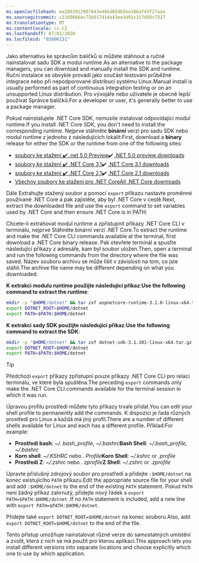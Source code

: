 ```yaml
---
ms.openlocfilehash: ea2883912907843e4b6d65db5ba186af43f27aaa
ms.sourcegitcommit: c23d9666ec75b91741da43ee3d91c317d68c7327
ms.translationtype: MT
ms.contentlocale: cs-CZ
ms.lasthandoff: 07/01/2020
ms.locfileid: "85806131"
---
```


<!-- Note, this content is copied in ../macos.md. Any fixes should be applied there too, though content may be different -->

<span data-ttu-id="251a6-101">Jako alternativu ke správcům balíčků si můžete stáhnout a ručně nainstalovat sadu SDK a modul runtime.</span><span class="sxs-lookup"><span data-stu-id="251a6-101">As an alternative to the package managers, you can download and manually install the SDK and runtime.</span></span> <span data-ttu-id="251a6-102">Ruční instalace se obvykle provádí jako součást testování průběžné integrace nebo při nepodporované distribuci systému Linux.</span><span class="sxs-lookup"><span data-stu-id="251a6-102">Manual install is usually performed as part of continuous integration testing or on an unsupported Linux distribution.</span></span> <span data-ttu-id="251a6-103">Pro vývojáře nebo uživatele je obecně lepší používat Správce balíčků.</span><span class="sxs-lookup"><span data-stu-id="251a6-103">For a developer or user, it's generally better to use a package manager.</span></span>

<span data-ttu-id="251a6-104">Pokud nainstalujete .NET Core SDK, nemusíte instalovat odpovídající modul runtime.</span><span class="sxs-lookup"><span data-stu-id="251a6-104">If you install .NET Core SDK, you don't need to install the corresponding runtime.</span></span> <span data-ttu-id="251a6-105">Nejprve stáhněte **binární** verzi pro sadu SDK nebo modul runtime z jednoho z následujících lokalit:</span><span class="sxs-lookup"><span data-stu-id="251a6-105">First, download a **binary** release for either the SDK or the runtime from one of the following sites:</span></span>

- <span data-ttu-id="251a6-106">[soubory ke stažení ✔️ .net 5,0 Preview](https://dotnet.microsoft.com/download/dotnet/5.0)</span><span class="sxs-lookup"><span data-stu-id="251a6-106">✔️ [.NET 5.0 preview downloads](https://dotnet.microsoft.com/download/dotnet/5.0)</span></span>
- <span data-ttu-id="251a6-107">[soubory ke stažení ✔️ .NET Core 3,1](https://dotnet.microsoft.com/download/dotnet-core/3.1)</span><span class="sxs-lookup"><span data-stu-id="251a6-107">✔️ [.NET Core 3.1 downloads](https://dotnet.microsoft.com/download/dotnet-core/3.1)</span></span>
- <span data-ttu-id="251a6-108">[soubory ke stažení ✔️ .NET Core 2,1](https://dotnet.microsoft.com/download/dotnet-core/2.1)</span><span class="sxs-lookup"><span data-stu-id="251a6-108">✔️ [.NET Core 2.1 downloads](https://dotnet.microsoft.com/download/dotnet-core/2.1)</span></span>
- [<span data-ttu-id="251a6-109">Všechny soubory ke stažení pro .NET Core</span><span class="sxs-lookup"><span data-stu-id="251a6-109">All .NET Core downloads</span></span>](https://dotnet.microsoft.com/download/dotnet-core)

<span data-ttu-id="251a6-110">Dále Extrahujte stažený soubor a pomocí `export` příkazu nastavte proměnné používané .NET Core a pak zajistěte, aby byl .NET Core v cestě.</span><span class="sxs-lookup"><span data-stu-id="251a6-110">Next, extract the downloaded file and use the `export` command to set variables used by .NET Core and then ensure .NET Core is in PATH.</span></span>

<span data-ttu-id="251a6-111">Chcete-li extrahovat modul runtime a zpřístupnit příkazy .NET Core CLI v terminálu, nejprve Stáhněte binární verzi .NET Core.</span><span class="sxs-lookup"><span data-stu-id="251a6-111">To extract the runtime and make the .NET Core CLI commands available at the terminal, first download a .NET Core binary release.</span></span> <span data-ttu-id="251a6-112">Pak otevřete terminál a spusťte následující příkazy z adresáře, kam byl soubor uložen.</span><span class="sxs-lookup"><span data-stu-id="251a6-112">Then, open a terminal and run the following commands from the directory where the file was saved.</span></span> <span data-ttu-id="251a6-113">Název souboru archivu se může lišit v závislosti na tom, co jste stáhli.</span><span class="sxs-lookup"><span data-stu-id="251a6-113">The archive file name may be different depending on what you downloaded.</span></span>

<span data-ttu-id="251a6-114">**K extrakci modulu runtime použijte následující příkaz**:</span><span class="sxs-lookup"><span data-stu-id="251a6-114">**Use the following command to extract the runtime**:</span></span>

```bash
mkdir -p "$HOME/dotnet" && tar zxf aspnetcore-runtime-3.1.0-linux-x64.tar.gz -C "$HOME/dotnet"
export DOTNET_ROOT=$HOME/dotnet
export PATH=$PATH:$HOME/dotnet
```

<span data-ttu-id="251a6-115">**K extrakci sady SDK použijte následující příkaz**:</span><span class="sxs-lookup"><span data-stu-id="251a6-115">**Use the following command to extract the SDK**:</span></span>

```bash
mkdir -p "$HOME/dotnet" && tar zxf dotnet-sdk-3.1.301-linux-x64.tar.gz -C "$HOME/dotnet"
export DOTNET_ROOT=$HOME/dotnet
export PATH=$PATH:$HOME/dotnet
```

> [!TIP]
> <span data-ttu-id="251a6-116">Předchozí `export` příkazy zpřístupní pouze příkazy .NET Core CLI pro relaci terminálu, ve které byla spuštěna.</span><span class="sxs-lookup"><span data-stu-id="251a6-116">The preceding `export` commands only make the .NET Core CLI commands available for the terminal session in which it was run.</span></span>
>
> <span data-ttu-id="251a6-117">Úpravou profilu prostředí můžete tyto příkazy trvale přidat.</span><span class="sxs-lookup"><span data-stu-id="251a6-117">You can edit your shell profile to permanently add the commands.</span></span> <span data-ttu-id="251a6-118">K dispozici je řada různých prostředí pro Linux a každá má jiný profil.</span><span class="sxs-lookup"><span data-stu-id="251a6-118">There are a number of different shells available for Linux and each has a different profile.</span></span> <span data-ttu-id="251a6-119">Příklad:</span><span class="sxs-lookup"><span data-stu-id="251a6-119">For example:</span></span>
>
> - <span data-ttu-id="251a6-120">**Prostředí bash**: *~/. bash_profile*, *~/.bashrc*</span><span class="sxs-lookup"><span data-stu-id="251a6-120">**Bash Shell**: *~/.bash_profile*, *~/.bashrc*</span></span>
> - <span data-ttu-id="251a6-121">**Korn shell**: *~/.KSHRC* nebo *. Profile*</span><span class="sxs-lookup"><span data-stu-id="251a6-121">**Korn Shell**: *~/.kshrc* or *.profile*</span></span>
> - <span data-ttu-id="251a6-122">**Prostředí Z**: *~/.zshrc* nebo *. zprofile*</span><span class="sxs-lookup"><span data-stu-id="251a6-122">**Z Shell**: *~/.zshrc* or *.zprofile*</span></span>
>
> <span data-ttu-id="251a6-123">Upravte příslušný zdrojový soubor pro prostředí a přidejte `:$HOME/dotnet` na konec existujícího `PATH` příkazu.</span><span class="sxs-lookup"><span data-stu-id="251a6-123">Edit the appropriate source file for your shell and add `:$HOME/dotnet` to the end of the existing `PATH` statement.</span></span> <span data-ttu-id="251a6-124">Pokud `PATH` není žádný příkaz zahrnutý, přidejte nový řádek s `export PATH=$PATH:$HOME/dotnet` .</span><span class="sxs-lookup"><span data-stu-id="251a6-124">If no `PATH` statement is included, add a new line with `export PATH=$PATH:$HOME/dotnet`.</span></span>
>
> <span data-ttu-id="251a6-125">Přidejte také `export DOTNET_ROOT=$HOME/dotnet` na konec souboru.</span><span class="sxs-lookup"><span data-stu-id="251a6-125">Also, add `export DOTNET_ROOT=$HOME/dotnet` to the end of the file.</span></span>

<span data-ttu-id="251a6-126">Tento přístup umožňuje nainstalovat různé verze do samostatných umístění a zvolit, která z nich se má použít pro kterou aplikaci.</span><span class="sxs-lookup"><span data-stu-id="251a6-126">This approach lets you install different versions into separate locations and choose explicitly which one to use by which application.</span></span>
